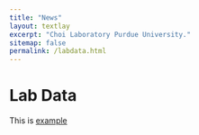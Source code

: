 ```yaml
---
title: "News"
layout: textlay
excerpt: "Choi Laboratory Purdue University."
sitemap: false
permalink: /labdata.html
---
```


# Lab Data

This is <a href="{{ site.url }}{{ site.baseurl }}/images/test.pdf">example</a>


